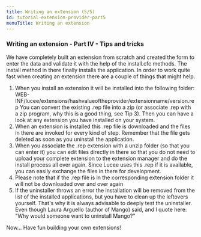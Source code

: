 ```yaml
---
title: Writing an extension (5/5)
id: tutorial-extension-provider-part5
menuTitle: Writing an extension
---
```


### Writing an extension - Part IV - Tips and tricks ###

We have completely built an extension from scratch and created the form to enter the data and validate it with the help of the install.cfc methods. The install method in there finally installs the application. In order to work quite fast when creating an extension there are a couple of things that might help.

1. When you install an extension it will be installed into the following folder: WEB-INF/lucee/extensions/hashvalueoftheprovider/extensionname/version.rep You can convert the existing .rep file into a zip (or associate .rep with a zip program, why this is a good thing, see Tip 3). Then you can have a look at any extension you have installed on your system.
1. When an extension is installed this .rep file is downloaded and the files in there are invoked for every kind of step. Remember that the file gets deleted as soon as you uninstall the application.
1. When you associate the .rep extension with a unzip folder (so that you can enter it) you can edit files directly in there so that you do not need to upload your complete extension to the extension manager and do the install process all over again. Since Lucee uses this .rep if it is available, you can easily exchange the files in there for development.
1. Please note that if the .rep file is in the corresponding extension folder it will not be downloaded over and over again
1. If the uninstaller throws an error the installation will be removed from the list of the installed applications, but you have to clean up the leftovers yourself. That's why it is always advisable to deeply test the uninstaller. Even though Laura Arguello (author of Mango) said, and I quote here: "Why would someone want to uninstall Mango?"

Now... Have fun building your own extensions!

